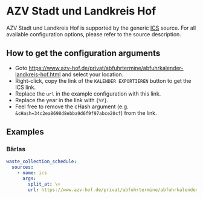 # AZV Stadt und Landkreis Hof

AZV Stadt und Landkreis Hof is supported by the generic [ICS](/doc/source/ics.md) source. For all available configuration options, please refer to the source description.


## How to get the configuration arguments

- Goto <https://www.azv-hof.de/privat/abfuhrtermine/abfuhrkalender-landkreis-hof.html> and select your location.  
- Right-click, copy the link of the `KALENDER EXPORTIEREN` button to get the ICS link.
- Replace the `url` in the example configuration with this link.
- Replace the year in the link with `{%Y}`.
- Feel free to remove the cHash argument (e.g. `&cHash=34c2ea8698d8ebba9d6f9f97abce20cf`) from the link.

## Examples

### Bärlas

```yaml
waste_collection_schedule:
  sources:
    - name: ics
      args:
        split_at: \+
        url: https://www.azv-hof.de/privat/abfuhrtermine/abfuhrkalender-landkreis-hof.html?tx_abfuhrkalender_abfuhrkalender%5Baction%5D=list&tx_abfuhrkalender_abfuhrkalender%5Bansicht%5D=ico&tx_abfuhrkalender_abfuhrkalender%5Bcontroller%5D=Land&tx_abfuhrkalender_abfuhrkalender%5Bjahr%5D={%Y}&tx_abfuhrkalender_abfuhrkalender%5Bort%5D=24&tx_abfuhrkalender_abfuhrkalender%5Bstrasse%5D=&tx_abfuhrkalender_abfuhrkalender%5Btonnenwahl%5D%5Ba%5D=1&tx_abfuhrkalender_abfuhrkalender%5Btonnenwahl%5D%5Bb%5D=1&tx_abfuhrkalender_abfuhrkalender%5Btonnenwahl%5D%5Bg1%5D=0&tx_abfuhrkalender_abfuhrkalender%5Btonnenwahl%5D%5Bg2%5D=0&tx_abfuhrkalender_abfuhrkalender%5Btonnenwahl%5D%5Bp%5D=1&tx_abfuhrkalender_abfuhrkalender%5Btonnenwahl%5D%5Br%5D=1&tx_abfuhrkalender_abfuhrkalender%5Btonnenwahl%5D%5Bw%5D=1&tx_abfuhrkalender_abfuhrkalender%5Btonnenwahl%5D%5Bx%5D=1&tx_abfuhrkalender_abfuhrkalender%5Btonnenwahl%5D%5By%5D=1&tx_abfuhrkalender_abfuhrkalender%5Btonnenwahl%5D%5Bz%5D=1&
```
